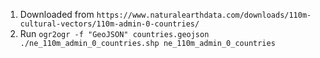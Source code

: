 1. Downloaded from `https://www.naturalearthdata.com/downloads/110m-cultural-vectors/110m-admin-0-countries/`
2. Run `ogr2ogr -f "GeoJSON" countries.geojson ./ne_110m_admin_0_countries.shp ne_110m_admin_0_countries`

